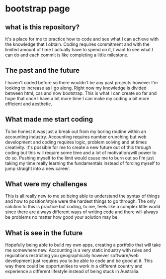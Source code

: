 # bootstrap page

## what is this repository? 

It's a place for me to practice how to code and see what I can achieve with the knowledge that I obtain. Coding requires commitment and with the limited amount of time I actually have to spend on it, I want to see what I can do and each commit is like completing a little milestone. 

## The past and the future

I haven't coded before so there wouldn't be any past projects however I'm looking to increase as I go along. Right now my knowledge is divided between html, css and now bootstrap. This is what I can create so far and hope that once I have a bit more time I can make my coding a bit more efficient and aesthetic. 

## What made me start coding 

To be honest it was just a break out from my boring routine within an accounting industry. Accounting requires number crunching but web development and coding requires logic, problem solving and at times creativity. It's possible for me to create a new future out of this through coding but this will require some time and a lot of motivation/will power to do so. Pushing myself to the limit would cause me to burn out so I'm just taking my time really learning the fundamentals instead of forcing myself to jump straight into a new career. 

## What were my challenges

This is all really new to me so being able to understand the syntax of things and how to position/style were the hardest things to go through. The only solution to this is practice but coding, to me, feels like a complex little world since there are always different ways of writing code and there will always be problems no matter how good your solution may be. 

## What is see in the future

Hopefully being able to build my own apps, creating a portfolio that will take me somewhere new. Accounting is a very static industry with rules and regulations restricting you geographically however software/web development just requires you to be able to code and be good at it. This way there could be opportunities to work in a different country and experience a different lifestyle instead of being stuck in Australia. 
